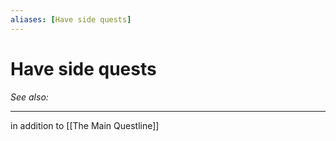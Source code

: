```yaml
---
aliases: [Have side quests]
---
```

# Have side quests
*See also:* 
___
in addition to [[The Main Questline]]

